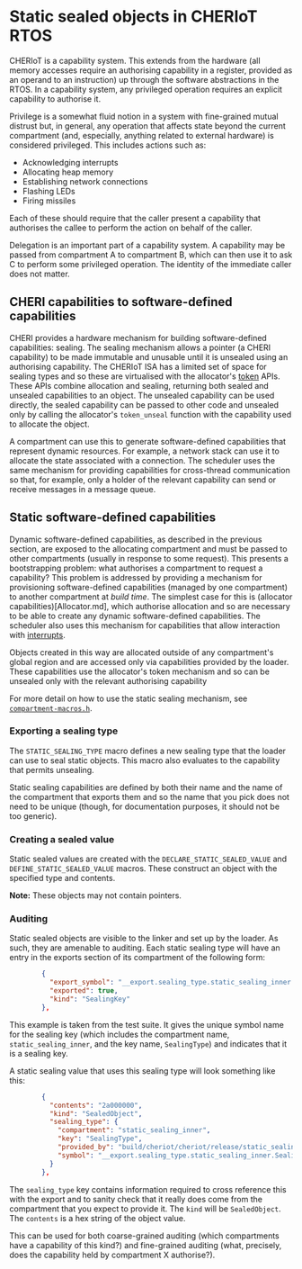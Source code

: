 Static sealed objects in CHERIoT RTOS
=====================================

CHERIoT is a capability system.
This extends from the hardware (all memory accesses require an authorising capability in a register, provided as an operand to an instruction) up through the software abstractions in the RTOS.
In a capability system, any privileged operation requires an explicit capability to authorise it.

Privilege is a somewhat fluid notion in a system with fine-grained mutual distrust but, in general, any operation that affects state beyond the current compartment (and, especially, anything related to external hardware) is considered privileged.
This includes actions such as:

 - Acknowledging interrupts
 - Allocating heap memory
 - Establishing network connections
 - Flashing LEDs
 - Firing missiles

Each of these should require that the caller present a capability that authorises the callee to perform the action on behalf of the caller.

Delegation is an important part of a capability system.
A capability may be passed from compartment A to compartment B, which can then use it to ask C to perform some privileged operation.
The identity of the immediate caller does not matter.

CHERI capabilities to software-defined capabilities
---------------------------------------------------

CHERI provides a hardware mechanism for building software-defined capabilities: sealing.
The sealing mechanism allows a pointer (a CHERI capability) to be made immutable and unusable until it is unsealed using an authorising capability.
The CHERIoT ISA has a limited set of space for sealing types and so these are virtualised with the allocator's [token](../sdk/include/token.h) APIs.
These APIs combine allocation and sealing, returning both sealed and unsealed capabilities to an object.
The unsealed capability can be used directly, the sealed capability can be passed to other code and unsealed only by calling the allocator's `token_unseal` function with the capability used to allocate the object.

A compartment can use this to generate software-defined capabilities that represent dynamic resources.
For example, a network stack can use it to allocate the state associated with a connection.
The scheduler uses the same mechanism for providing capabilities for cross-thread communication so that, for example, only a holder of the relevant capability can send or receive messages in a message queue.

Static software-defined capabilities
------------------------------------

Dynamic software-defined capabilities, as described in the previous section, are exposed to the allocating compartment and must be passed to other compartments (usually in response to some request).
This presents a bootstrapping problem: what authorises a compartment to request a capability?
This problem is addressed by providing a mechanism for provisioning software-defined capabilities (managed by one compartment) to another compartment at *build time*.
The simplest case for this is (allocator capabilities)[Allocator.md], which authorise allocation and so are necessary to be able to create any dynamic software-defined capabilities.
The scheduler also uses this mechanism for capabilities that allow interaction with [interrupts](Interrupts.md).

Objects created in this way are allocated outside of any compartment's global region and are accessed only via capabilities provided by the loader.
These capabilities use the allocator's token mechanism and so can be unsealed only with the relevant authorising capability

For more detail on how to use the static sealing mechanism, see [`compartment-macros.h`](../sdk/include/compartment-macros.h).

### Exporting a sealing type

The `STATIC_SEALING_TYPE` macro defines a new sealing type that the loader can use to seal static objects.
This macro also evaluates to the capability that permits unsealing.

Static sealing capabilities are defined by both their name and the name of the compartment that exports them and so the name that you pick does not need to be unique (though, for documentation purposes, it should not be too generic).

### Creating a sealed value

Static sealed values are created with the `DECLARE_STATIC_SEALED_VALUE` and `DEFINE_STATIC_SEALED_VALUE` macros.
These construct an object with the specified type and contents.

**Note:** These objects may not contain pointers.

### Auditing

Static sealed objects are visible to the linker and set up by the loader.
As such, they are amenable to auditing.
Each static sealing type will have an entry in the exports section of its compartment of the following form:

```json
        { 
          "export_symbol": "__export.sealing_type.static_sealing_inner.SealingType",
          "exported": true,
          "kind": "SealingKey"
        },
```

This example is taken from the test suite.
It gives the unique symbol name for the sealing key (which includes the compartment name, `static_sealing_inner`, and the key name, `SealingType`) and indicates that it is a sealing key.

A static sealing value that uses this sealing type will look something like this:

```json
        { 
          "contents": "2a000000",
          "kind": "SealedObject",
          "sealing_type": {
            "compartment": "static_sealing_inner",
            "key": "SealingType",
            "provided_by": "build/cheriot/cheriot/release/static_sealing_inner.compartment",
            "symbol": "__export.sealing_type.static_sealing_inner.SealingType"
          }
        },
```

The `sealing_type` key contains information required to cross reference this with the export and to sanity check that it really does come from the compartment that you expect to provide it.
The `kind` will be `SealedObject`.
The `contents` is a hex string of the object value.

This can be used for both coarse-grained auditing (which compartments have a capability of this kind?) and fine-grained auditing (what, precisely, does the capability held by compartment X authorise?).
